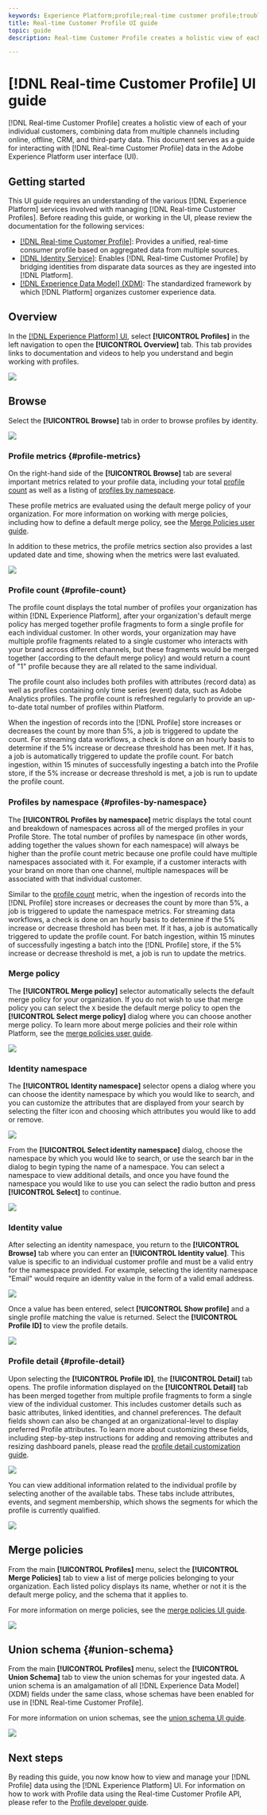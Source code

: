 ```yaml
---
keywords: Experience Platform;profile;real-time customer profile;troubleshooting;API;unified profile;Unified Profile;unified;Profile;rtcp;enable profile;Enable profile;Union schema;UNION PROFILE;union profile
title: Real-time Customer Profile UI guide
topic: guide
description: Real-time Customer Profile creates a holistic view of each of your individual customers, combining data from multiple channels including online, offline, CRM, and third-party data. This document serves as a guide for interacting with Real-time Customer Profile in the Adobe Experience Platform user interface.

---
```


# [!DNL Real-time Customer Profile] UI guide

[!DNL Real-time Customer Profile] creates a holistic view of each of your individual customers, combining data from multiple channels including online, offline, CRM, and third-party data. This document serves as a guide for interacting with [!DNL Real-time Customer Profile] data in the Adobe Experience Platform user interface (UI).

## Getting started

This UI guide requires an understanding of the various [!DNL Experience Platform] services involved with managing [!DNL Real-time Customer Profiles]. Before reading this guide, or working in the UI, please review the documentation for the following services:

* [[!DNL Real-time Customer Profile]](../home.md): Provides a unified, real-time consumer profile based on aggregated data from multiple sources.
* [[!DNL Identity Service]](../../identity-service/home.md): Enables [!DNL Real-time Customer Profile] by bridging identities from disparate data sources as they are ingested into [!DNL Platform].
* [[!DNL Experience Data Model] (XDM)](../../xdm/home.md): The standardized framework by which [!DNL Platform] organizes customer experience data.

## Overview

In the [[!DNL Experience Platform] UI](http://platform.adobe.com), select **[!UICONTROL Profiles]** in the left navigation to open the **[!UICONTROL Overview]** tab. This tab provides links to documentation and videos to help you understand and begin working with profiles.

![](../images/user-guide/profiles-overview.png)

## Browse

Select the **[!UICONTROL Browse]** tab in order to browse profiles by identity. 

![](../images/user-guide/profiles-browse.png)

### Profile metrics {#profile-metrics}

On the right-hand side of the **[!UICONTROL Browse]** tab are several important metrics related to your profile data, including your total [profile count](#profile-count) as well as a listing of [profiles by namespace](#profiles-by-namespace). 

These profile metrics are evaluated using the default merge policy of your organization. For more information on working with merge policies, including how to define a default merge policy, see the [Merge Policies user guide](merge-policies.md).

In addition to these metrics, the profile metrics section also provides a last updated date and time, showing when the metrics were last evaluated.

![](../images/user-guide/profiles-profile-metrics.png)

### Profile count {#profile-count}

The profile count displays the total number of profiles your organization has within [!DNL Experience Platform], after your organization's default merge policy has merged together profile fragments to form a single profile for each individual customer. In other words, your organization may have multiple profile fragments related to a single customer who interacts with your brand across different channels, but these fragments would be merged together (according to the default merge policy) and would return a count of "1" profile because they are all related to the same individual.

The profile count also includes both profiles with attributes (record data) as well as profiles containing only time series (event) data, such as Adobe Analytics profiles. The profile count is refreshed regularly to provide an up-to-date total number of profiles within Platform. 

When the ingestion of records into the [!DNL Profile] store increases or decreases the count by more than 5%, a job is triggered to update the count. For streaming data workflows, a check is done on an hourly basis to determine if the 5% increase or decrease threshold has been met. If it has, a job is automatically triggered to update the profile count. For batch ingestion, within 15 minutes of successfully ingesting a batch into the Profile store, if the 5% increase or decrease threshold is met, a job is run to update the profile count.

### Profiles by namespace {#profiles-by-namespace}

The **[!UICONTROL Profiles by namespace]** metric displays the total count and breakdown of namespaces across all of the merged profiles in your Profile Store. The total number of profiles by namespace (in other words, adding together the values shown for each namespace) will always be higher than the profile count metric because one profile could have multiple namespaces associated with it. For example, if a customer interacts with your brand on more than one channel, multiple namespaces will be associated with that individual customer.

Similar to the [profile count](#profile-count) metric, when the ingestion of records into the [!DNL Profile] store increases or decreases the count by more than 5%, a job is triggered to update the namespace metrics. For streaming data workflows, a check is done on an hourly basis to determine if the 5% increase or decrease threshold has been met. If it has, a job is automatically triggered to update the profile count. For batch ingestion, within 15 minutes of successfully ingesting a batch into the [!DNL Profile] store, if the 5% increase or decrease threshold is met, a job is run to update the metrics.

### Merge policy

The **[!UICONTROL Merge policy]** selector automatically selects the default merge policy for your organization. If you do not wish to use that merge policy you can select the `X` beside the default merge policy to open the **[!UICONTROL Select merge policy]** dialog where you can choose another merge policy. To learn more about merge policies and their role within Platform, see the [merge policies user guide](merge-policies.md).

![](../images/user-guide/profiles-search-merge-policy.png)

### Identity namespace

The **[!UICONTROL Identity namespace]** selector opens a dialog where you can choose the identity namespace by which you would like to search, and you can customize the attributes that are displayed from your search by selecting the filter icon and choosing which attributes you would like to add or remove.

![](../images/user-guide/profiles-search-filter.png)

From the **[!UICONTROL Select identity namespace]** dialog, choose the namespace by which you would like to search, or use the search bar in the dialog to begin typing the name of a namespace. You can select a namespace to view additional details, and once you have found the namespace you would like to use you can select the radio button and press **[!UICONTROL Select]** to continue.

![](../images/user-guide/profiles-select-identity-namespace.png)

### Identity value

After selecting an identity namespace, you return to the **[!UICONTROL Browse]** tab where you can enter an **[!UICONTROL Identity value]**. This value is specific to an individual customer profile and must be a valid entry for the namespace provided. For example, selecting the identity namespace "Email" would require an identity value in the form of a valid email address. 

![](../images/user-guide/profiles-show-profile.png)

Once a value has been entered, select **[!UICONTROL Show profile]** and a single profile matching the value is returned. Select the **[!UICONTROL Profile ID]** to view the profile details.

![](../images/user-guide/profiles-display-profile.png)

### Profile detail {#profile-detail}

Upon selecting the **[!UICONTROL Profile ID]**, the **[!UICONTROL Detail]** tab opens. The profile information displayed on the **[!UICONTROL Detail]** tab has been merged together from multiple profile fragments to form a single view of the individual customer. This includes customer details such as basic attributes, linked identities, and channel preferences. The default fields shown can also be changed at an organizational-level to display preferred Profile attributes. To learn more about customizing these fields, including step-by-step instructions for adding and removing attributes and resizing dashboard panels, please read the [profile detail customization guide](profile-customization.md).

![](../images/user-guide/profiles-profile-detail.png)

You can view additional information related to the individual profile by selecting another of the available tabs. These tabs include attributes, events, and segment membership, which shows the segments for which the profile is currently qualified.

![](../images/user-guide/profiles-attributes-events-segments.png)

## Merge policies

From the main **[!UICONTROL Profiles]** menu, select the **[!UICONTROL Merge Policies]** tab to view a list of merge policies belonging to your organization. Each listed policy displays its name, whether or not it is the default merge policy, and the schema that it applies to. 

For more information on merge policies, see the [merge policies UI guide](merge-policies.md).

![](../images/user-guide/profiles-merge-policies.png)

## Union schema {#union-schema}

From the main **[!UICONTROL Profiles]** menu, select the **[!UICONTROL Union Schema]** tab to view the union schemas for your ingested data. A union schema is an amalgamation of all [!DNL Experience Data Model] (XDM) fields under the same class, whose schemas have been enabled for use in [!DNL Real-time Customer Profile]. 

For more information on union schemas, see the [union schema UI guide](union-schema.md).

![](../images/user-guide/profiles-union-schema.png)

## Next steps

By reading this guide, you now know how to view and manage your [!DNL Profile] data using the [!DNL Experience Platform] UI. For information on how to work with Profile data using the Real-time Customer Profile API, please refer to the [Profile developer guide](../api/overview.md).